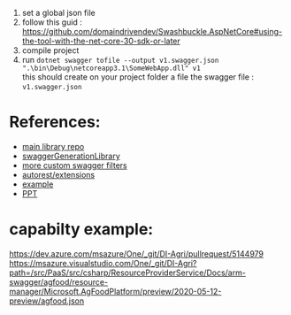 1. set a global json file
2. follow this guid : https://github.com/domaindrivendev/Swashbuckle.AspNetCore#using-the-tool-with-the-net-core-30-sdk-or-later
3. compile project 
4. run `dotnet swagger tofile --output v1.swagger.json ".\bin\Debug\netcoreapp3.1\SomeWebApp.dll" v1`  
   this should create on your project folder a file the swagger file : `v1.swagger.json`

References:
================
  * [main library repo](https://msazure.visualstudio.com/One/_git/AGCI-CSF?path=/src/Service/OpenApi/OpenApiServiceExtension.cs&_a=contents&version=GBmaster)
  * [swaggerGenerationLibrary](https://msazure.visualstudio.com/One/_git/AGE-Documents?path=%2Fdocs%2FCommon%2FswaggerGenerationLibrary.md&version=GBmaster&_a=preview)
  * [more custom swagger filters](https://msazure.visualstudio.com/One/_git/DI-Agri?path=/src/PaaS/src/csharp/BaseNetCoreApp/ServiceCollectionExtentions/Helpers)
  * [autorest/extensions](http://azure.github.io/autorest/extensions/)
  * [example](https://dev.azure.com/msazure/One/_git/DI-Agri/pullrequest/5144979?_a=files&path=/src/PaaS/src/csharp/ResourceProviderService/Docs/OpenApiSpecs/latest/semi_automated_swagger.json)
  * [PPT](https://microsoft-my.sharepoint.com/:p:/p/prjayasw/Ed7S0Ia9ZnVGhB1WQK16T5IBLsd4V_O-sxjizYcUuYjo8Q)

 
capabilty example:
======================
https://dev.azure.com/msazure/One/_git/DI-Agri/pullrequest/5144979
https://msazure.visualstudio.com/One/_git/DI-Agri?path=/src/PaaS/src/csharp/ResourceProviderService/Docs/arm-swagger/agfood/resource-manager/Microsoft.AgFoodPlatform/preview/2020-05-12-preview/agfood.json